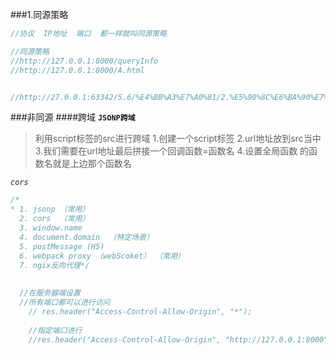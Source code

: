 ###1.同源策略
````javascript
//协议  IP地址  端口  都一样就叫同源策略

//同源策略
//http://127.0.0.1:8000/queryInfo
//http://127.0.0.1:8000/A.html


//http://27.0.0.1:63342/5.6/%E4%BB%A3%E7%A0%81/2.%E5%90%8C%E6%BA%90%E7%AD%96%E7%95%A5/static/A.html?_ijt=9b3iilfk4eld8k0fi290kgaqj

````

###非同源
####跨域
**`JSONP跨域`**
>利用script标签的src进行跨域
>1.创建一个script标签
>2.url地址放到src当中
>3.我们需要在url地址最后拼接一个回调函数=函数名
>4.设置全局函数  的函数名就是上边那个函数名


*`cors`*
````javascript
/*
* 1. jsonp （常用）
  2. cors  （常用）
  3. window.name
  4. document.domain  （特定场景）
  5. postMessage (H5)
  6. webpack proxy （webScoket） （常用）
  7. ngix反向代理*/   
  
  
  //在服务器端设置
  //所有端口都可以进行访问
  	// res.header("Access-Control-Allow-Origin", "*");
  	
  	//指定端口进行
  	//res.header("Access-Control-Allow-Origin", "http://127.0.0.1:8000");
````




